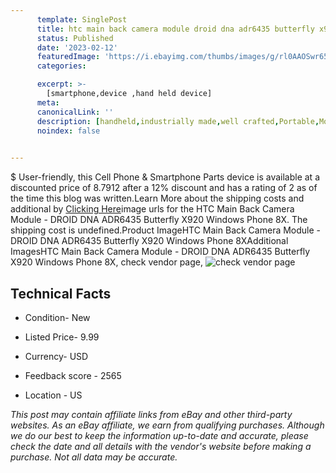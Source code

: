 ```yaml
---
      template: SinglePost
      title: htc main back camera module droid dna adr6435 butterfly x920 windows phone 8x
      status: Published
      date: '2023-02-12'
      featuredImage: 'https://i.ebayimg.com/thumbs/images/g/rl0AAOSwr65b~wk2/s-l225.jpg'
      categories: 

      excerpt: >-
        [smartphone,device ,hand held device]
      meta:
      canonicalLink: ''
      description: [handheld,industrially made,well crafted,Portable,Mobile,Compact,Convenient,Lightweight,Maneuverable,Man-portable,Miniature,Carriable,Hand-held,Light,Holdable,Transportable,Mobile device,Pocket-sized,On-the-go,Wireless,Cordless,Compact size,Convenient size, smartphone,device ,hand held device]
      noindex: false

        
---
```

$
    User-friendly, this Cell Phone & Smartphone Parts device is available at a discounted price of 8.7912 after a 12% discount and has a rating of 2 as of the time this blog was written.Learn More about the shipping costs and additional by [Clicking Here](https://www.ebay.com/itm/132871055498?hash=item1eefbb688a%3Ag%3Arl0AAOSwr65b%7Ewk2&amdata=enc%3AAQAHAAAA4E32I73107%2FWQ5ee0PwWfmXTee%2FtAdfQ0W4qiKDr5%2BfiebmO2ScpFeTYy%2BumbEo%2FVVJAm%2BL%2BQ61%2FrYsYlMqfclYTeRgi4qxGZI0%2B6ETDTVG5jBCsJ41Sf8mHk21U5ncxdRE5vUBvgYgMK8XlV0TdsGRL40Z5zpft2SMuwaazUqEnNTZiQjlBxgbmmwQL%2BtRWMw2Ak2bob7U76%2BSNkeIuUSOMGaWSI4l9p1tHL8k%2FawY0PPx1fF7JpKj9%2BfTWtwGC0ZCcZk%2BymD%2B8Fz4hbpkFV%2BfvHzhJJNSx7FAxexGjSAsD&mkevt=1&mkcid=1&mkrid=711-53200-19255-0&campid=%253CePNCampaignId%253E&customid=%253CreferenceId%253E&toolid=10049)image urls for the HTC Main Back Camera Module - DROID DNA ADR6435 Butterfly X920 Windows Phone 8X. The shipping cost is undefined.Product ImageHTC Main Back Camera Module - DROID DNA ADR6435 Butterfly X920 Windows Phone 8XAdditional ImagesHTC Main Back Camera Module - DROID DNA ADR6435 Butterfly X920 Windows Phone 8X, check vendor page, ![check vendor page](https://origin-galleryplus.ebayimg.com/ws/web/132871055498_2_0_1/225x225.jpg,https://origin-galleryplus.ebayimg.com/ws/web/132871055498_3_0_1/225x225.jpg)
    
    

 ## Technical Facts 



     
      

 - Condition- New 


      

 - Listed Price- 9.99 


      

 - Currency- USD 


      

 - Feedback score - 2565 


      

 - Location - US 


      
      

 *_This post may contain affiliate links from eBay and other third-party websites. As an eBay affiliate, we earn from qualifying purchases. Although we do our best to keep the information up-to-date and accurate, please check the date and all details with the vendor's website before making a purchase. Not all data may be accurate._*



    
    
    
    
    